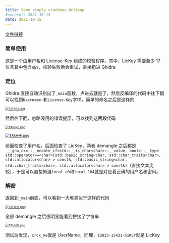 ```yaml
---
title: Some simply crackmes Writeup
#excerpt: 2021-10-15
date: 2021-10-15
---
```


[文件链接](https://crackmes.one/crackme/6045838033c5d42c3d016d5e)

### 简单使用

这是一个由用户名和 License-Key 组成的校验程序，其中，LicKey 需要至少 17 位且其中包含`KEY`，校验失败后会重试，直接扔进 Ghidra

### 定位

Ghidra 直接自动识别出了`_main`函数，点进去就是了，然后反编译的代码中往下翻可以找到`Username:`和`License-Key`字样，简单的命名之后是这样的

[<img src="https://s4.ax1x.com/2021/12/17/TAFyA1.png" alt="TAFyA1.png" style="zoom:67%;" />](https://imgtu.com/i/TAFyA1)

然后往下翻，忽略没用的错误提示，可以找到这两段代码

[<img src="https://s4.ax1x.com/2021/12/17/TAksKg.png" alt="TAksKg.png" style="zoom:67%;" />](https://imgtu.com/i/TAksKg)

[<img src="https://s4.ax1x.com/2021/12/17/TAkAvF.png" alt="TAkAvF.png" style="zoom:80%;" />](https://imgtu.com/i/TAkAvF)

前面检查了用户名，后面检查了 LicKey，两者 demangle 之后都是`___gnu_cxx::__enable_if<std::__is_char<char>::__value, bool>::__type std::operator==<char>(std::basic_string<char, std::char_traits<char>, std::allocator<char> > const&, std::basic_string<char, std::char_traits<char>, std::allocator<char> > const&)`（直接文本比较），于是可以直接知道`local_a0`和`local_104`就是对应着正确的用户名和密码。

### 解密

返回到`_main`前面，可以看到一大堆类似于这样的代码

[<img src="https://s4.ax1x.com/2021/12/17/TAEK1K.png" alt="TAEK1K.png" style="zoom: 67%;" />](https://imgtu.com/i/TAEK1K)

全部 demangle 之后很明显能看到拼接了字符串

[<img src="https://s4.ax1x.com/2021/12/17/TAVhGt.png" alt="TAVhGt.png" style="zoom:67%;" />](https://imgtu.com/i/TAVhGt)

测试后发现，`crck_me`就是 UserName，同理，`$2833-15431-51KEY`就是 LicKey
